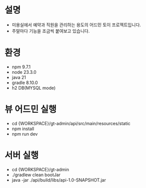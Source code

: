 # 설명
- 미용실에서 예약과 직원을 관리하는 용도의 어드민 토이 프로젝트입니다.
- 주말마다 기능을 조금씩 붙여보고 있습니다.

# 환경
- npm 9.7.1
- node 23.3.0
- java 21
- gradle 8.10.0
- h2 DB(MYSQL mode)

# 뷰 어드민 실행
- cd {WORKSPACE}/gt-admin/api/src/main/resources/static
- npm install
- npm run dev

# 서버 실행
- cd {WORKSPACE}/gt-admin
- ./gradlew clean bootJar
- java -jar ./api/build/libs/api-1.0-SNAPSHOT.jar
